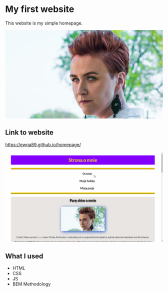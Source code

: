 # My first website

This website is my simple homepage.

![Ewa](images/Ewa.jpg)

## Link to website

https://ewqa89.github.io/homepage/

![Demo](images/Demo.gif)

## What I used
- HTML
- CSS
- JS
- BEM Methodology